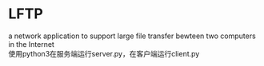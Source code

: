 # LFTP
a network application to support large file transfer bewteen two computers in the Internet  
使用python3在服务端运行server.py，在客户端运行client.py